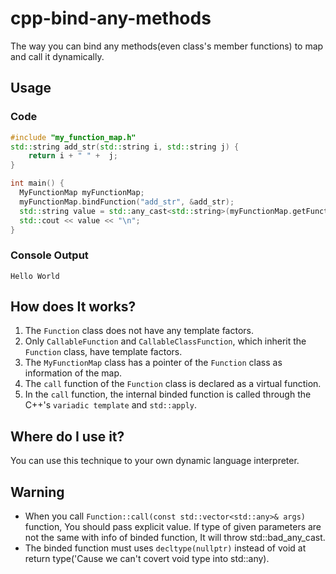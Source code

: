 # cpp-bind-any-methods
The way you can bind any methods(even class's member functions) to map and call it dynamically.

## Usage
### Code
```cpp
#include "my_function_map.h"
std::string add_str(std::string i, std::string j) {
	return i + " " +  j;
}

int main() {
  MyFunctionMap myFunctionMap;
  myFunctionMap.bindFunction("add_str", &add_str);
  std::string value = std::any_cast<std::string>(myFunctionMap.getFunction("add_str")->call({ std::string("Hello"), std::string("World") }));
  std::cout << value << "\n";
}
```
### Console Output
```
Hello World
```

## How does It works?
1. The `Function` class does not have any template factors.
2. Only `CallableFunction` and `CallableClassFunction`, which inherit the `Function` class, have template factors.
3. The `MyFunctionMap` class has a pointer of the `Function` class as information of the map.
4. The `call` function of the `Function` class is declared as a virtual function.
5. In the `call` function, the internal binded function is called through the C++'s `variadic template` and `std::apply`.

## Where do I use it?
You can use this technique to your own dynamic language interpreter.

## Warning
- When you call `Function::call(const std::vector<std::any>& args)` function, You should pass explicit value. If type of given parameters are not the same with info of binded function, It will throw std::bad_any_cast.
- The binded function must uses `decltype(nullptr)` instead of void at return type('Cause we can't covert void type into std::any).
